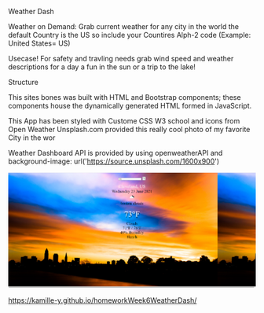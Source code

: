 Weather Dash

Weather on Demand:
Grab current weather for any city in the world the default Country is the US so include your Countires Alph-2 code (Example: United States= US) 

Usecase!
For safety and travling needs grab wind speed and weather descriptions for a day a fun in the sun or a trip to the lake!

Structure

This sites bones was built with HTML and Bootstrap components; these components house the dynamically generated HTML formed in JavaScript.

This App has been styled with 
Custome CSS 
W3 school
and icons from Open Weather
Unsplash.com provided this really cool photo of my favorite City in the wor

Weather Dashboard API is provided by
using openweatherAPI and 
  background-image: url('https://source.unsplash.com/1600x900')

 <img src= "https://github.com/Kamille-Y/homeworkWeek6WeatherDash/blob/main/Develop/Screenshot.png" width=600>
  
  https://kamille-y.github.io/homeworkWeek6WeatherDash/
  

  

